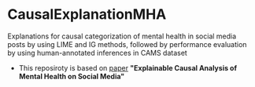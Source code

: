 # CausalExplanationMHA
Explanations for causal categorization of mental health in social media posts by using LIME and IG methods, followed by performance evaluation by using human-annotated inferences in CAMS dataset
- This reposiroty is based on [paper](https://dl.acm.org/doi/10.1007/978-3-031-30108-7_15) **"Explainable Causal Analysis of Mental Health on Social Media"**
